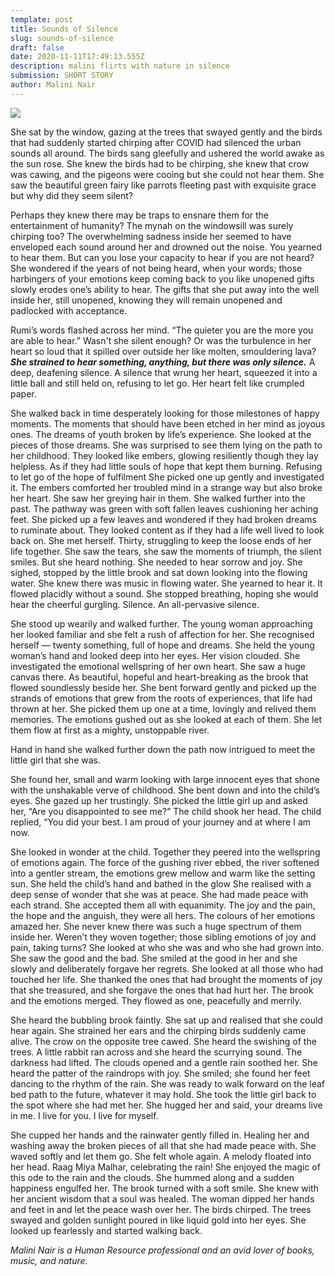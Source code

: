 ```yaml
---
template: post
title: Sounds of Silence
slug: sounds-of-silence
draft: false
date: 2020-11-11T17:49:13.555Z
description: malini flirts with nature in silence
submission: SHORT STORY
author: Malini Nair
---
```

![](/media/img_4632.jpg.jpeg)

She sat by the window, gazing at the trees that swayed gently and the birds that had suddenly started chirping after COVID had silenced the urban sounds all around. The birds sang gleefully and ushered the world awake as the sun rose. She knew the birds had to be chirping, she knew that crow was cawing, and the pigeons were cooing but she could not hear them. She saw the beautiful green fairy like parrots fleeting past with exquisite grace but why did they seem silent?

Perhaps they knew there may be traps to ensnare them for the entertainment of humanity? The mynah on the windowsill was surely chirping too? The overwhelming sadness inside her seemed to have enveloped each sound around her and drowned out the noise. You yearned to hear them. But can you lose your capacity to hear if you are not heard? She wondered if the years of not being heard, when your words; those harbingers of your emotions keep coming back to you like unopened gifts slowly erodes one’s ability to hear. The gifts that she put away into the well inside her, still unopened, knowing they will remain unopened and padlocked with acceptance.

Rumi’s words flashed across her mind. “The quieter you are the more you are able to hear.” Wasn't she silent enough? Or was the turbulence in her heart so loud that it spilled over outside her like molten, smouldering lava? ***She strained to hear something, anything, but there was only silence.*** A deep, deafening silence. A silence that wrung her heart, squeezed it into a little ball and still held on, refusing to let go. Her heart felt like crumpled paper.

She walked back in time desperately looking for those milestones of happy moments. The moments that should have been etched in her mind as joyous ones. The dreams of youth broken by life’s experience. She looked at the pieces of those dreams. She was surprised to see them lying on the path to her childhood. They looked like embers, glowing resiliently though they lay helpless. As if they had little souls of hope that kept them burning. Refusing to let go of the hope of fulfilment She picked one up gently and investigated it. The embers comforted her troubled mind in a strange way but also broke her heart. She saw her greying hair in them. She walked further into the past. The pathway was green with soft fallen leaves cushioning her aching feet. She picked up a few leaves and wondered if they had broken dreams to ruminate about. They looked content as if they had a life well lived to look back on. She met herself. Thirty, struggling to keep the loose ends of her life together. She saw the tears, she saw the moments of triumph, the silent smiles. But she heard nothing. She needed to hear sorrow and joy. She sighed, stopped by the little brook and sat down looking into the flowing water. She knew there was music in flowing water. She yearned to hear it. It flowed placidly without a sound. She stopped breathing, hoping she would hear the cheerful gurgling. Silence. An all-pervasive silence.

She stood up wearily and walked further. The young woman approaching her looked familiar and she felt a rush of affection for her. She recognised herself — twenty something, full of hope and dreams. She held the young woman’s hand and looked deep into her eyes. Her vision clouded. She investigated the emotional wellspring of her own heart. She saw a huge canvas there. As beautiful, hopeful and heart-breaking as the brook that flowed soundlessly beside her. She bent forward gently and picked up the strands of emotions that grew from the roots of experiences, that life had thrown at her. She picked them up one at a time, lovingly and relived them memories. The emotions gushed out as she looked at each of them. She let them flow at first as a mighty, unstoppable river.

Hand in hand she walked further down the path now intrigued to meet the little girl that she was.

She found her, small and warm looking with large innocent eyes that shone with the unshakable verve of childhood. She bent down and into the child’s eyes. She gazed up her trustingly. She picked the little girl up and asked her, “Are you disappointed to see me?” The child shook her head. The child replied, “You did your best. I am proud of your journey and at where I am now.

She looked in wonder at the child. Together they peered into the wellspring of emotions again. The force of the gushing river ebbed, the river softened into a gentler stream, the emotions grew mellow and warm like the setting sun. She held the child’s hand and bathed in the glow She realised with a deep sense of wonder that she was at peace. She had made peace with each strand. She accepted them all with equanimity. The joy and the pain, the hope and the anguish, they were all hers. The colours of her emotions amazed her. She never knew there was such a huge spectrum of them inside her. Weren’t they woven together; those sibling emotions of joy and pain, taking turns? She looked at who she was and who she had grown into. She saw the good and the bad. She smiled at the good in her and she slowly and deliberately forgave her regrets. She looked at all those who had touched her life. She thanked the ones that had brought the moments of joy that she treasured, and she forgave the ones that had hurt her. The brook and the emotions merged. They flowed as one, peacefully and merrily.

She heard the bubbling brook faintly. She sat up and realised that she could hear again. She strained her ears and the chirping birds suddenly came alive. The crow on the opposite tree cawed. She heard the swishing of the trees. A little rabbit ran across and she heard the scurrying sound. The darkness had lifted. The clouds opened and a gentle rain soothed her. She heard the patter of the raindrops with joy. She smiled; she found her feet dancing to the rhythm of the rain. She was ready to walk forward on the leaf bed path to the future, whatever it may hold. She took the little girl back to the spot where she had met her. She hugged her and said, your dreams live in me. I live for you. I live for myself.

She cupped her hands and the rainwater gently filled in. Healing her and washing away the broken pieces of all that she had made peace with. She waved softly and let them go. She felt whole again. A melody floated into her head. Raag Miya Malhar, celebrating the rain! She enjoyed the magic of this ode to the rain and the clouds. She hummed along and a sudden happiness engulfed her. The brook turned with a soft smile. She knew with her ancient wisdom that a soul was healed. The woman dipped her hands and feet in and let the peace wash over her. The birds chirped. The trees swayed and golden sunlight poured in like liquid gold into her eyes. She looked up fearlessly and started walking back.

*Malini Nair is a Human Resource professional and an avid lover of books, music, and nature.*